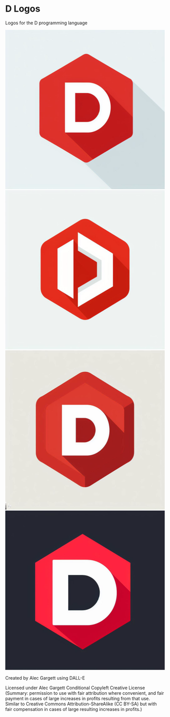 # D Logos

Logos for the D programming language

<img src="https://raw.githubusercontent.com/alecgargett/dlogos/master/dlogo1_ag.png" alt="D Logo 1" />
<img src="https://raw.githubusercontent.com/alecgargett/dlogos/master/dlogo2_ag.png" alt="D Logo 2" />
<img src="https://raw.githubusercontent.com/alecgargett/dlogos/master/dlogo3_ag.png" alt="D Logo 3" />
<img src="https://raw.githubusercontent.com/alecgargett/dlogos/master/dlogo4_ag.png" alt="D Logo 4" />

Created by Alec Gargett using DALL-E

Licensed under Alec Gargett Conditional Copyleft Creative License (Summary: permission to use with fair attribution where convenient, and fair payment in cases of large increases in profits resulting from that use. Similar to Creative Commons Attribution-ShareAlike (CC BY-SA) but with fair compensation in cases of large resulting increases in profits.)

